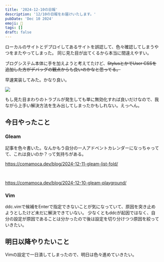 ```yaml
---
title: '2024-12-10の日報'
description: '12/10の日報をお届けいたします。'
pubDate: 'Dec 10 2024'
emoji: 🦊
tags: []
draft: false
---
```


ローカルのサイトとデプロイしてあるサイトを誤認して、色々確認してしまうやつをまたやってしまった。
同じ見た目が出てくるから本当に間違えやすい。

ブログシステム本体に手を加えようと考えてたけど、~~StylusとかでUser
CSSを追加した方がデバッグの観点からも良いのかなと思ってる。~~

早速実装してみた。かなり良い。

![](/img/2024-12-10-debug-label.png)

もし見た目まわりのトラブルが発生しても単に無効化すれば良いだけなので、我ながら上手い解決方法を生み出してしまったかもしれない。えっへん。

## 今日やったこと

### Gleam

記事を色々書いた。なんかもう自分の一人アドベントカレンダーになっちゃってて、これは良いのか？って気持ちがある。

https://comamoca.dev/blog/2024-12-11-gleam-list-fold/

<br>

https://comamoca.dev/blog/2024-12-10-gleam-playground/

### Vim

ddc.vimで候補をEnterで指定できないことが気になっていて、原因を突き止めようとしたけど未だに解決できていない。
少なくともddcが起因ではなく、自分の設定が原因であることは分かったので後は設定を切り分けつつ原因を絞っていきたい。

## 明日以降やりたいこと

Vimの設定で一日潰してしまったので、明日は色々進めていきたい。
